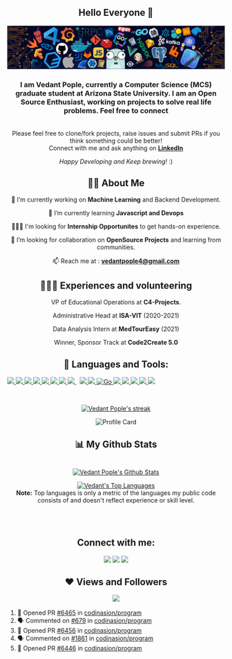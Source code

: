 <div align="center">
<h2> Hello Everyone 👋 </h2>
</div>

<p align="center"> 
 <img src="https://github.com/vedantpople4/vedantpople4/blob/master/header_.png"/> </p>

<h3 align="center"><b>  I am Vedant Pople, currently a Computer Science (MCS) graduate student at Arizona State University. I am an Open Source Enthusiast, working on projects to solve real life problems. Feel free to connect </b></h3>

<div align="center">

 <br>
Please feel free to clone/fork projects, raise issues and submit PRs if you think something could be better! <br>
Connect with me and ask anything on <a href="https://www.linkedin.com/in/vedantpople/"><b>LinkedIn</b></a> 

<i>Happy Developing and Keep brewing!</i> :)

<!-- <h1 align="left"> <img src="https://i.insider.com/5ee7c2893f737024027c1d77?width=700" width="700px" height ="400px"></h1> -->

## 🙋‍♂️ About Me

🔭 I’m currently working on **Machine Learning** and Backend Development.
    
🌱 I’m currently learning **Javascript and Devops** 
 
 👩🏻‍🎓 I'm looking for **Internship Opportunites** to get hands-on experience.

👯 I’m looking for collaboration on **OpenSource Projects** and learning from communities.

📫 Reach me at : **vedantpople4@gmail.com**

## 👩🏻‍🎓 Experiences and volunteering
 
 VP of Educational Operations at **C4-Projects**.
    
 Administrative Head at **ISA-VIT** (2020-2021)
 
 Data Analysis Intern at **MedTourEasy** (2021)

 Winner, Sponsor Track at **Code2Create 5.0**


## 🚀 Languages and Tools:

<p align="left"> 
    <a href="https://www.java.com" target="_blank"> <img src="https://img.icons8.com/color/48/000000/java-coffee-cup-logo.png"/> </a>
    <a href="https://reactjs.org/" target="_blank"> <img src="https://img.icons8.com/color/48/000000/react-native.png"/> </a>
    <a href="https://developer.mozilla.org/en-US/docs/Web/JavaScript" target="_blank"> <img src="https://img.icons8.com/color/48/000000/javascript.png"/> </a> 
    <a href="https://www.w3.org/html/" target="_blank"> <img src="https://img.icons8.com/color/48/000000/html-5.png"/> </a> 
    <a href="https://www.w3schools.com/css/" target="_blank"> <img src="https://img.icons8.com/color/48/000000/css3.png"/> </a> 
    <a href="https://getbootstrap.com" target="_blank"> <img src="https://img.icons8.com/color/48/000000/bootstrap.png"/> </a> 
    <a href="https://www.python.org" target="_blank"> <img src="https://img.icons8.com/color/48/000000/python.png"/> </a> 
    <a style="padding-right:8px;" href="https://nodejs.org" target="_blank"> <img src="https://img.icons8.com/color/48/000000/nodejs.png"/> </a> 
    <a href="https://firebase.google.com/" target="_blank"> <img src="https://img.icons8.com/color/48/000000/firebase.png"/> </a>    
    <a href="https://git-scm.com/" target="_blank"> <img src="https://img.icons8.com/color/48/000000/git.png"/> </a> 
    <a href="https://www.Golang.io" target="_blank"> <img src="https://img.icons8.com/color/48/000000/golang.png" alt="Go" width="48" height="48"/> </a> 
    <a href="https://c.js.org" target="_blank"> <img src="https://img.icons8.com/color/48/000000/c-programming.png"/> </a>
    <a href= "https://jquery.com/"><img src = "https://img.icons8.com/ios-filled/50/000000/jquery.png"/>
   <a href="https://www.djangoproject.com/"><img src="https://img.icons8.com/color/48/000000/django.png"/>
    <a href = "https://www.docker.com/"><img src="https://img.icons8.com/color/48/000000/docker.png"/>
    <a href = "https://www.linux.org/"><img src="https://img.icons8.com/color/48/000000/linux.png"/>
    
</p>

<!-- [![React Badge](https://img.shields.io/badge/-React-61DBFB?style=for-the-badge&labelColor=black&logo=react&logoColor=61DBFB)](#)  [![Javascript Badge](https://img.shields.io/badge/-Javascript-F0DB4F?style=for-the-badge&labelColor=black&logo=javascript&logoColor=F0DB4F)](#) [![Typescript Badge](https://img.shields.io/badge/-Typescript-007acc?style=for-the-badge&labelColor=black&logo=typescript&logoColor=007acc)](#) [![Nodejs Badge](https://img.shields.io/badge/-Nodejs-3C873A?style=for-the-badge&labelColor=black&logo=node.js&logoColor=3C873A)](#) [![GraphQL Badge](https://img.shields.io/badge/-GraphQl-e535ab?style=for-the-badge&labelColor=black&logo=node.js&logoColor=e535ab)](#) -->
<br/>

<p align="center">
    <a href="https://github.com/vedantpople4/github-readme-streak-stats">
        <img title="🔥 Get streak stats for your profile at git.io/streak-stats" alt="Vedant Pople's streak" src="https://github-readme-streak-stats.herokuapp.com/?user=vedantpople4&theme=black-ice&hide_border=true&stroke=0000&background=060A0CD0"/>
    </a>
</p>
     
![Profile Card](https://github-profile-summary-cards.vercel.app/api/cards/profile-details?username=vedantpople4&theme=nord_dark)

## 📊 My Github Stats

  <br/>
    <a href="https://github.com/vedantpople4/github-readme-stats"><img alt="Vedant Pople's Github Stats" src="https://github-readme-stats.vercel.app/api?username=vedantpople4&show_icons=true&count_private=true&theme=react&hide_border=true&bg_color=0D1117" /></a>
             
  <a href="https://github.com/vedantpople4/github-readme-stats"><img alt="Vedant's Top Languages" src="https://github-readme-stats.vercel.app/api/top-langs/?username=vedantpople4&langs_count=8&count_private=true&layout=compact&theme=react&hide_border=true&bg_color=0D1117" /></a>
  <br/>
  <b>Note:</b> Top languages is only a metric of the languages my public code consists of and doesn't reflect experience or skill level.

<br/>
<br/>

## Connect with me:
<p align="left">

<a href = "https://www.linkedin.com/in/vedantpople"><img src="https://img.icons8.com/fluent/48/000000/linkedin.png"/></a>
<a href = "https://twitter.com/vedantpople"><img src="https://img.icons8.com/fluent/48/000000/twitter.png"/></a>
<a href = "https://www.instagram.com/vedant.pople"><img src="https://img.icons8.com/fluent/48/000000/instagram-new.png"/></a>
<!-- <a  href ="https://app.slack.com/client/T4N3CG75G/learning-slack/user_profile/U02A71HGFC2"><img src ="https://img.icons8.com/color/48/000000/slack-new.png"></a> -->
<!-- <a href = "" ><img src = ""> -->
<!-- <a href =""><img src="https://img.icons8.com/cute-clipart/48/000000/discord-logo.png"/> -->


</p>

## ❤ Views and Followers
<a href="https://github.com/vedantpople4/github-profile-views-counter">
    <img src="https://komarev.com/ghpvc/?username=vedantpople4">
</a>
        </div>
      
<!--START_SECTION:activity-->
1. 💪 Opened PR [#6465](https://github.com/codinasion/program/pull/6465) in [codinasion/program](https://github.com/codinasion/program)
2. 🗣 Commented on [#679](https://github.com/codinasion/program/issues/679) in [codinasion/program](https://github.com/codinasion/program)
3. 💪 Opened PR [#6456](https://github.com/codinasion/program/pull/6456) in [codinasion/program](https://github.com/codinasion/program)
4. 🗣 Commented on [#1861](https://github.com/codinasion/program/issues/1861) in [codinasion/program](https://github.com/codinasion/program)
5. 💪 Opened PR [#6446](https://github.com/codinasion/program/pull/6446) in [codinasion/program](https://github.com/codinasion/program)
<!--END_SECTION:activity-->

